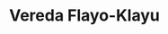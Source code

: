 ---
title: Vereda Flayo-Klayu
nombre_comunidad: Vereda Flayo-Klayu
municipio: Toribío
departamento: Cauca
descripcion: >-
  Comunidad en su mayoría étnica, origen NASA. Prevalece la caficultura, la
  psiciultura y el cultivo de Mora. El ingreso a la vereda el Flayó es
  montañoso,.Existen redes de energía y para el abastecimiento de agua se cuenta
  con un acueducto veredal por el cual cada familia debe pagar para las labores
  de mantenimiento y tratamiento del agua la cual es tomada de la quebrada El
  Cedro. La vereda el flayo en nuestro idioma KLAYU ya que cuentan los mayores,
  era un territorio era amplio ya que no había tanta población y se criaba mucho
  el ganado, este ganado pertenecía a los lugares altos de la vereda y bajaba a
  la parte baja a tomar agua salada. Como los españoles no podían pronunciar
  Klayu decidieron llamarlo el Flayó.
num_personas: 1050
num_familias: 300
min_distancia_casco_urbano: 20
km_distancia_casco_urbano: 5
vias_acceso: >-
  Vía Toribio - Jambaló. En regular estado ya que es hecho de balastro lo que
  produce hueco, se puede transitar con precaución.

  El ingreso a la vereda el Flayó se realiza a través de vía terciaria,
  identificándose inicialmente una carretera en afirmado y en tierra,
  predominando un terreno montañoso, en estado regular que es transitado en moto
  y/o en mula que son los medios de transporte utilizados por los pobladores. 
infraestructura_comunitaria:
  - Iglesias
  - Juntas de Acción Comunal (JAC)
  - Tiendas
  - Espacios deportivos
notas_infraestructura_comunitaria: null
liderazgo_comunidad:
  - >-
    Hay un movimiento de líderes fuertes organizados a partir del proyecto de
    vida NASA

    Trabajan en mingas y se reunen en Tulpas.
inclusion_diversidad_genero: null
comentarios_conectividad: >-
  Ausencia de cobertura de servicios de conectividad e infraestructura que
  limita el uso de estos servicios en esta zona.

  Algunos habitantes de la vereda cuentan con dispositivos móviles y acceden a
  servicios de internet de manera particular a través de la contratación del
  servicio con operadores.  móviles. Al interior de la comunidad se maneja el
  voz a voz, el perifoneo y las carteleras.
punto_SOLE: Punto Vive Digital
comentarios_punto_SOLE:
  - https://padlet.com/comunidadflayo/comunidad-de-el-flayo-lphqazcgtm1qz8h2
ppales_actividades_economicas_vocacion_productiva:
  - Agricultura (Café y Mora)
  - Piscicultura (10 familias)
comentarios_ppales_actividades_economicas_vocacion_productiva: ''
comunidad_sostenible_uso_suelo: >-
  En la parte alta presencia de árboles y se tiene planteado un proyecto de
  reforestación para la conservación y cuidado del medio ambiente. 
org_con_proyeccion: []
servicios_publicos_comunidades_focalizadas:
  - Energía
  - Acueducto
  - Recolección de basuras
comunidades_focalizadas_educacion_infraestructura_educativa: []
comunidades_focalizadas_practicas_organizativas: []
conectividad_minima: Regular
iniciativas_priorizadas:
  - >-
    A partir de WLH se fortalecieron las prácticas principales  de productividad
    en la finca y los procesos de post cosecha para alcanzar un mejor grano de
    café y mercados diferenciales.
org_focalizada: []
riesgo: ''
otros_programas_USAID:
  - >-
    Fertilización para el cultivo de café en el 2017 y charlas para la
    utilización de los insumos
alianzas_colaboradores: []
posibilidad_iniciativas_conjuntas_aliados_2: []
actividades_ocio: []
medios_comunicacion_narrativas_locales:
  - Nasa Stereo
num_visitas_realizadas: 20
num_diagnosticos_rurales_participativos_realizados: 1
infraestructura_salud_atencion_psicosocial: []
notas_infraestructura_salud_atencion_psicosocial: >-
  Cuentan con el Sistema Indígena de Salud Propio Intercultural (SISPI), que
  parte de sabedores ancestrales. "Formación de líderes" se encarga del centro
  de formación de recuperación del idioma. Allí abordan temas de género,
  empoderamiento de mujeres y reclutamiento forzado. Desde el proyecto Nasa se
  cuenta con un coordinador de salud y auxiliares comunitarios.

  Gracias al programa el CXAYU`CE JXUT EMPRESA SOCIAL DEL ESTADO UNIDAD DE
  ATENCIÓN EN SALUD ofrece el servicio de psicología de manera presencia en la
  cabecera municipal de Toribio.
num_visitas_predio: 0
grafica_ubicacion_geografica: /charts/municipios/toribio/ubicacion_geografica.html
url: /reportes/vereda-flayo-klayu
layout: comunidad
download_file: /reportes/vereda-flayo-klayu.pdf

---